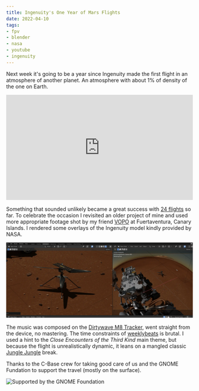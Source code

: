 ```yaml
---
title: Ingenuity's One Year of Mars Flights
date: 2022-04-10
tags:
- fpv
- blender
- nasa
- youtube
- ingenuity
---
```


Next week it's going to be a year since Ingenuity made the first flight in an atmosphere of another planet. An atmosphere with about 1% of density of the one on Earth.

<iframe src="https://player.vimeo.com/video/686244806?h=f8f41b2cd3&amp;badge=0&amp;autopause=0&amp;player_id=0&amp;app_id=58479" frameborder="0" allow="autoplay; fullscreen; picture-in-picture" allowfullscreen style="width: 100%; height: auto; aspect-ratio: 16 / 9;" title="Ingenuity&amp;#039;s One Year of Mars Flights"></iframe>

Something that sounded unlikely became a great success with [24 flights](https://mars.nasa.gov/technology/helicopter/#Flight-Log) so far. To celebrate the occasion I revisited an older project of mine and used more appropriate footage shot by my friend [VOPO](https://www.vojtechpollak.com/) at Fuertaventura, Canary Islands. I rendered some overlays of the Ingenuity model kindly provided by NASA.

![Ingenuity with Perseverance](ingenuity-and-perseverance.webp)

The music was composed on the [Dirtywave M8 Tracker](https://dirtywave.com/), went straight from the device, no mastering. The time constraints of [weeklybeats](https://weeklybeats.com/) is brutal. I used a hint to the *Close Encounters of the Third Kind* main theme, but because the flight is unrealistically dynamic, it leans on a mangled classic [Jungle Jungle](https://free-sample-packs.com/junglejungle-1989-1999-sample-pack/) break.

Thanks to the C-Base crew for taking good care of us and the GNOME Fundation to support the travel (mostly on the surface).

![Supported by the GNOME Foundation](sponsored.png)
